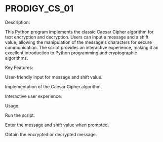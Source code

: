 # PRODIGY_CS_01
Description:

This Python program implements the classic Caesar Cipher algorithm for text encryption and decryption. Users can input a message and a shift value, allowing the manipulation of the message's characters for secure communication. The script provides an interactive experience, making it an excellent introduction to Python programming and cryptographic algorithms.


Key Features:

User-friendly input for message and shift value.

Implementation of the Caesar Cipher algorithm.

Interactive user experience.


Usage:

Run the script.

Enter the message and shift value when prompted.

Obtain the encrypted or decrypted message.
